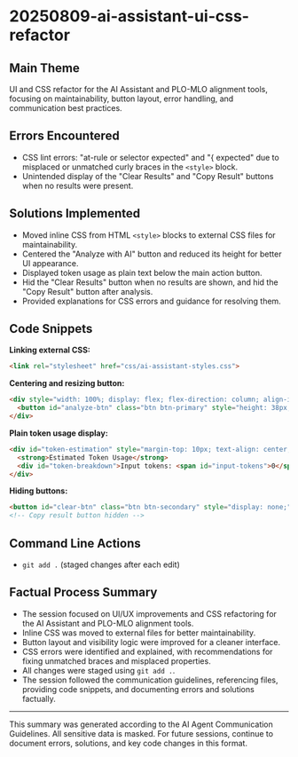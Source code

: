 # 20250809-ai-assistant-ui-css-refactor

## Main Theme
UI and CSS refactor for the AI Assistant and PLO-MLO alignment tools, focusing on maintainability, button layout, error handling, and communication best practices.

## Errors Encountered
- CSS lint errors: "at-rule or selector expected" and "{ expected" due to misplaced or unmatched curly braces in the `<style>` block.
- Unintended display of the "Clear Results" and "Copy Result" buttons when no results were present.

## Solutions Implemented
- Moved inline CSS from HTML `<style>` blocks to external CSS files for maintainability.
- Centered the "Analyze with AI" button and reduced its height for better UI appearance.
- Displayed token usage as plain text below the main action button.
- Hid the "Clear Results" button when no results are shown, and hid the "Copy Result" button after analysis.
- Provided explanations for CSS errors and guidance for resolving them.

## Code Snippets
**Linking external CSS:**
```html
<link rel="stylesheet" href="css/ai-assistant-styles.css">
```

**Centering and resizing button:**
```html
<div style="width: 100%; display: flex; flex-direction: column; align-items: center;">
  <button id="analyze-btn" class="btn btn-primary" style="height: 38px; min-height: 0; padding-top: 6px; padding-bottom: 6px; font-size: 16px;">🚀 Analyze with AI</button>
</div>
```

**Plain token usage display:**
```html
<div id="token-estimation" style="margin-top: 10px; text-align: center; font-size: 15px; color: #333; background: none; border: none; padding: 0; border-radius: 0; border-left: none;">
  <strong>Estimated Token Usage</strong>
  <div id="token-breakdown">Input tokens: <span id="input-tokens">0</span> | Expected output tokens: <span id="output-tokens">~2000</span> | <span style="font-weight: bold; color: #1976d2;">Total estimated: <span id="total-tokens">~2000</span> tokens</span></div>
</div>
```

**Hiding buttons:**
```html
<button id="clear-btn" class="btn btn-secondary" style="display: none;">🗑️ Clear Results</button>
<!-- Copy result button hidden -->
```

## Command Line Actions
- `git add .` (staged changes after each edit)

## Factual Process Summary
- The session focused on UI/UX improvements and CSS refactoring for the AI Assistant and PLO-MLO alignment tools.
- Inline CSS was moved to external files for better maintainability.
- Button layout and visibility logic were improved for a cleaner interface.
- CSS errors were identified and explained, with recommendations for fixing unmatched braces and misplaced properties.
- All changes were staged using `git add .`.
- The session followed the communication guidelines, referencing files, providing code snippets, and documenting errors and solutions factually.

---
This summary was generated according to the AI Agent Communication Guidelines. All sensitive data is masked. For future sessions, continue to document errors, solutions, and key code changes in this format.
